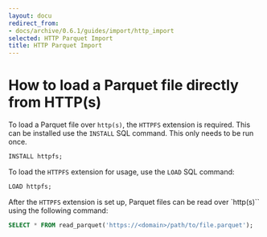 ```yaml
---
layout: docu
redirect_from:
- docs/archive/0.6.1/guides/import/http_import
selected: HTTP Parquet Import
title: HTTP Parquet Import
---
```


# How to load a Parquet file directly from HTTP(s)

To load a Parquet file over `http(s)`, the `HTTPFS` extension is required. This can be installed use the `INSTALL` SQL command. This only needs to be run once.

```sql
INSTALL httpfs;
```

To load the `HTTPFS` extension for usage, use the `LOAD` SQL command:

```sql
LOAD httpfs;
```

After the `HTTPFS` extension is set up, Parquet files can be read over `http(s)`` using the following command:

```sql
SELECT * FROM read_parquet('https://<domain>/path/to/file.parquet');
```